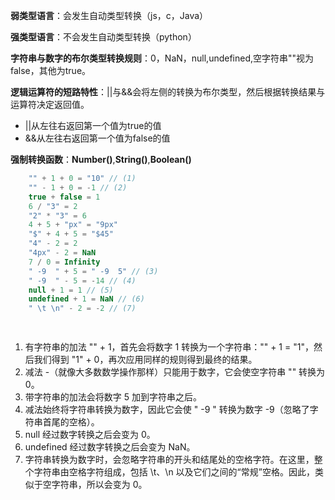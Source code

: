 **弱类型语言**：会发生自动类型转换（js，c，Java）

**强类型语言**：不会发生自动类型转换（python） 

**字符串与数字的布尔类型转换规则**：0，NaN，null,undefined,空字符串""视为false，其他为true。

**逻辑运算符的短路特性**：||与&&会将左侧的转换为布尔类型，然后根据转换结果与运算符决定返回值。
- ||从左往右返回第一个值为true的值
- &&从左往右返回第一个值为false的值

**强制转换函数**：**Number()**,**String()**,**Boolean()**

```js
    "" + 1 + 0 = "10" // (1)
    "" - 1 + 0 = -1 // (2)
    true + false = 1
    6 / "3" = 2
    "2" * "3" = 6
    4 + 5 + "px" = "9px"
    "$" + 4 + 5 = "$45"
    "4" - 2 = 2
    "4px" - 2 = NaN
    7 / 0 = Infinity
    " -9  " + 5 = " -9  5" // (3)
    " -9  " - 5 = -14 // (4)
    null + 1 = 1 // (5)
    undefined + 1 = NaN // (6)
    " \t \n" - 2 = -2 // (7)

    
```
1. 有字符串的加法 "" + 1，首先会将数字 1 转换为一个字符串："" + 1 = "1"，然后我们得到 "1" + 0，再次应用同样的规则得到最终的结果。
2. 减法 -（就像大多数数学操作那样）只能用于数字，它会使空字符串 "" 转换为 0。
3. 带字符串的加法会将数字 5 加到字符串之后。
4. 减法始终将字符串转换为数字，因此它会使 " -9 " 转换为数字 -9（忽略了字符串首尾的空格）。
5. null 经过数字转换之后会变为 0。
6. undefined 经过数字转换之后会变为 NaN。
7. 字符串转换为数字时，会忽略字符串的开头和结尾处的空格字符。在这里，整个字符串由空格字符组成，包括 \t、\n 以及它们之间的“常规”空格。因此，类似于空字符串，所以会变为 0。